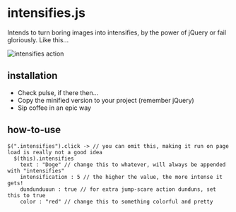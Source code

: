 intensifies.js
==============

Intends to turn boring images into intensifies, by the power of jQuery or fail gloriously. Like this...

![intensifies action](http://i.imgur.com/IaLG69W.gif "Intensifies in all its glory")


installation
---------------------------------------

* Check pulse, if there then...
* Copy the minified version to your project (remember jQuery)
* Sip coffee in an epic way


how-to-use
---------------------------------------

```
$(".intensifies").click -> // you can omit this, making it run on page load is really not a good idea
  $(this).intensifies
    text : "Doge" // change this to whatever, will always be appended with "intensifies"
    intensification : 5 // the higher the value, the more intense it gets!
    dundunduuun : true // for extra jump-scare action dunduns, set this to true
    color : "red" // change this to something colorful and pretty
```


